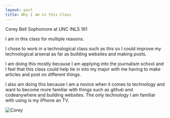 ```yaml
---
layout: post
title: Why I am in this Class
---
```


Corey Bell Sophomore at UNC INLS 161

I am in this class for multiple reasons.

I chose to work in a technological class such as this so I could improve my technological arsenal as far as building websites and making posts.

I am doing this mostly because I am applying into the journalism school and I feel that this class could help tie in into my major with me having to make articles and post on different things.

I also am doing this because I am a novice when it comes to technology and want to become more familiar with things such as github and codeanywhere and building websites. The only technology I am familiar with using is my iPhone an TV.

![Corey](http://image.cdnllnwnl.xosnetwork.com/pics33/400/TV/TVMSYSABQRWLMHD.20150624142657.jpg)


